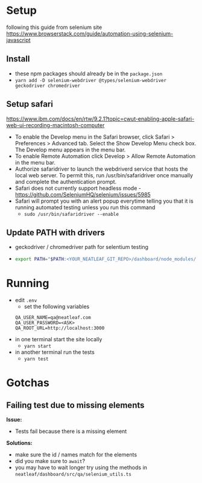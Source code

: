 # Setup
following this guide from selenium site https://www.browserstack.com/guide/automation-using-selenium-javascript
## Install
* these npm packages should already be in the `package.json`
* `yarn add -D selenium-webdriver @types/selenium-webdriver geckodriver chromedriver`
## Setup safari
https://www.ibm.com/docs/en/rtw/9.2.1?topic=cwut-enabling-apple-safari-web-ui-recording-macintosh-computer
* To enable the Develop menu in the Safari browser, click Safari > Preferences > Advanced tab. Select the Show Develop Menu check box. The Develop menu appears in the menu bar.
* To enable Remote Automation click Develop > Allow Remote Automation in the menu bar.
* Authorize safaridriver to launch the webdriverd service that hosts the local web server. To permit this, run /usr/bin/safaridriver once manually and complete the authentication prompt.
* Safari does not currently support headless mode - https://github.com/SeleniumHQ/selenium/issues/5985
* Safari will prompt you with an alert popup everytime telling you that it is running automated testing unless you run this command
  * ```sudo /usr/bin/safaridriver --enable```

## Update PATH with drivers
* geckodriver / chromedriver path for selentium testing
* ```bash 
  export PATH="$PATH:<YOUR_NEATLEAF_GIT_REPO>/dashboard/node_modules/.bin"
  ```

# Running
- edit `.env`
  - set the following variables
  ```
  QA_USER_NAME=qa@neatleaf.com
  QA_USER_PASSWORD=<ASK>
  QA_ROOT_URL=http://localhost:3000
  ```
- in one terminal start the site locally
  - `yarn start`
- in another terminal run the tests
  - `yarn test`

# Gotchas
## Failing test due to missing elements

**Issue:**
- Tests fail because there is a missing element

**Solutions:**
- make sure the id / names match for the elements
- did you make sure to `await`?
- you may have to wait longer try using the methods in `neatleaf/dashboard/src/qa/selenium_utils.ts`
